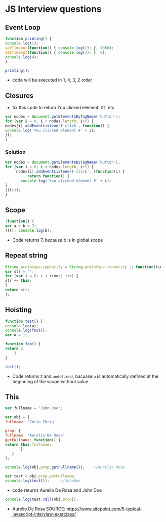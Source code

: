 # JS Interview questions

## Event Loop
```js
function printing() {
console.log(1);
setTimeout(function() { console.log(2); }, 1000);
setTimeout(function() { console.log(3); }, 0);
console.log(4);
}

printing();
```

* code will be executed in 1, 4, 3, 2 order


## Closures
* fix this code to return You clicked element: #1, etc.

```js
var nodes = document.getElementsByTagName('button');
for (var i = 0; i < nodes.length; i++) {
nodes[i].addEventListener('click', function() {
console.log('You clicked element #' + i);
});
}
```

### Solution
```js
var nodes = document.getElementsByTagName('button');
for (var i = 0; i < nodes.length; i++) {
     nodes[i].addEventListener('click', (function(i) {
          return function() {
       console.log('You clicked element #' + i);
}
})(i));
}
```


## Scope
```js
(function() {
var a = b = 7;
})(); console.log(b);
```
* Code returns 7, because b is in global scope

## Repeat string
```js
String.prototype.repeatify = String.prototype.repeatify || function(times) {
var str = '';
for (var i = 0; i < times; i++) {
str += this;
}
return str;
};
```

## Hoisting
```js
function test() {
console.log(a);
console.log(foo());
var a = 1;

function foo() {
return 2;
    }
}

test();
```
* Code returns ```2``` and ```undefined```, bacuase ```a``` is automatically defined at the beginning of the scope without value


## This
```js
var fullname = 'John Doe';

var obj = {
fullname: 'Colin Ihrig',

prop: {
fullname: 'Aurelio De Rosa',
getFullname: function() {
return this.fullname;
       }
   }
};

console.log(obj.prop.getFullname());    //Aurelio Rosa

var test = obj.prop.getFullname;
console.log(test());     //JohnDoe

```
* code returns Aurelio De Rosa and John Doe
```js
console.log(test.call(obj.prop));
```
* Aurelio De Rosa
SOURCE: https://www.sitepoint.com/5-typical-javascript-interview-exercises/


